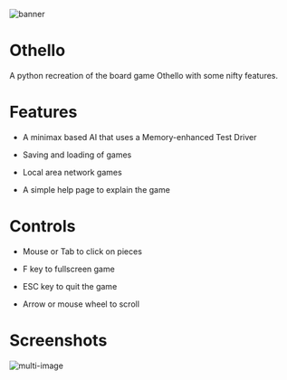 ![banner](https://user-images.githubusercontent.com/49870539/116829881-6d305a80-ab9e-11eb-8944-ec1eff0573e1.png)

# Othello

A python recreation of the board game Othello with some nifty features.

# Features

* A minimax based AI that uses a Memory-enhanced Test Driver

* Saving and loading of games

* Local area network games

* A simple help page to explain the game

# Controls

* Mouse or Tab to click on pieces

* F key to fullscreen game

* ESC key to quit the game

* Arrow or mouse wheel to scroll

# Screenshots

![multi-image](https://user-images.githubusercontent.com/49870539/116830245-d2854b00-aba0-11eb-9d8e-d3b6dcc90e8c.png)
